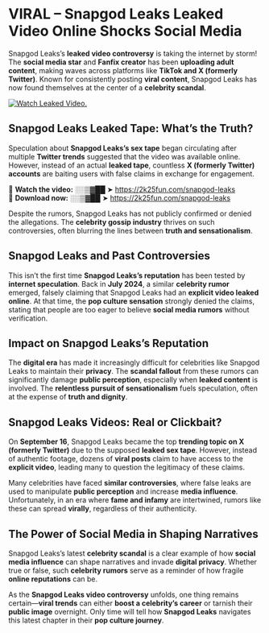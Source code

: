 # VIRAL – Snapgod Leaks Leaked Video Online Shocks Social Media 

Snapgod Leaks’s **leaked video controversy** is taking the internet by storm! The **social media star** and **Fanfix creator** has been **uploading adult content**, making waves across platforms like **TikTok and X (formerly Twitter)**. Known for consistently posting **viral content**, Snapgod Leaks has now found themselves at the center of a **celebrity scandal**.  

[![Watch Leaked Video.](https://miro.medium.com/v2/resize:fit:828/format:webp/1*cilzJN44JGOrTw9NJCrNHA.gif "Watch Leaked Video")](https://2k25fun.com/snapgod-leaks)

## **Snapgod Leaks Leaked Tape: What’s the Truth?**  
Speculation about **Snapgod Leaks’s sex tape** began circulating after multiple **Twitter trends** suggested that the video was available online. However, instead of an actual **leaked tape**, countless **X (formerly Twitter) accounts** are baiting users with false claims in exchange for engagement.  

🔹 **Watch the video:** ░░▒▓██ ➤ https://2k25fun.com/snapgod-leaks  
🔹 **Download now:** ░░▒▓██ ➤ https://2k25fun.com/snapgod-leaks  

Despite the rumors, Snapgod Leaks has not publicly confirmed or denied the allegations. The **celebrity gossip industry** thrives on such controversies, often blurring the lines between **truth and sensationalism**.  

## **Snapgod Leaks and Past Controversies**  
This isn’t the first time **Snapgod Leaks’s reputation** has been tested by **internet speculation**. Back in **July 2024**, a similar **celebrity rumor** emerged, falsely claiming that Snapgod Leaks had an **explicit video leaked online**. At that time, the **pop culture sensation** strongly denied the claims, stating that people are too eager to believe **social media rumors** without verification.  

## **Impact on Snapgod Leaks’s Reputation**  
The **digital era** has made it increasingly difficult for celebrities like Snapgod Leaks to maintain their **privacy**. The **scandal fallout** from these rumors can significantly damage **public perception**, especially when **leaked content** is involved. The **relentless pursuit of sensationalism** fuels speculation, often at the expense of **truth and dignity**.  

## **Snapgod Leaks Videos: Real or Clickbait?**  
On **September 16**, Snapgod Leaks became the top **trending topic on X (formerly Twitter)** due to the supposed **leaked sex tape**. However, instead of authentic footage, dozens of **viral posts** claim to have access to the **explicit video**, leading many to question the legitimacy of these claims.  

Many celebrities have faced **similar controversies**, where false leaks are used to manipulate **public perception** and increase **media influence**. Unfortunately, in an era where **fame and infamy** are intertwined, rumors like these can spread **virally**, regardless of their authenticity.  

## **The Power of Social Media in Shaping Narratives**  
Snapgod Leaks’s latest **celebrity scandal** is a clear example of how **social media influence** can shape narratives and invade **digital privacy**. Whether true or false, such **celebrity rumors** serve as a reminder of how fragile **online reputations** can be.  

As the **Snapgod Leaks video controversy** unfolds, one thing remains certain—**viral trends** can either **boost a celebrity’s career** or tarnish their **public image** overnight. Only time will tell how **Snapgod Leaks** navigates this latest chapter in their **pop culture journey**. 